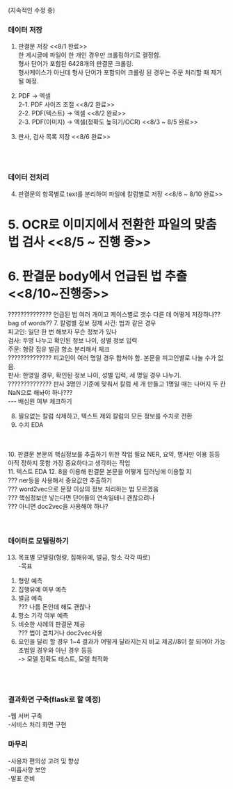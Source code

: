 (지속적인 수정 중)

### 데이터 저장

1. 판결문 저장   <<8/1 완료>> <br>
한 게시글에 파일이 한 개인 경우만 크롤링하기로 결정함. <br>
형사 단어가 포함된 6428개의 판결문 크롤링. <br>
형사케이스가 아닌데 형사 단어가 포함되어 크롤링 된 경우는 주문 처리할 때 제거될 예정. <br>

2. PDF -> 엑셀 <br>
2-1. PDF 사이즈 조절 <<8/2 완료>> <br>
2-2. PDF(텍스트) -> 엑셀 <<8/2 완료>> <br>
2-3. PDF(이미지) -> 엑셀(정확도 높히기/OCR) <<8/3 ~ 8/5 완료>> <br>
3. 판사, 검사 목록 저장 <<8/6 완료>> <br>

<br>
<br>

### 데이터 전처리 

4. 판결문의 항목별로 text를 분리하여 파일에 칼럼별로 저장 <<8/6 ~ 8/10 완료>>
# 5. OCR로 이미지에서 전환한 파일의 맞춤법 검사 <<8/5 ~ 진행 중>> <br>
# 6. 판결문 body에서 언급된 법 추출 <<8/10~진행중>> <br>
?????????????? 언급된 법 여러 개이고 케이스별로 갯수 다른 데 어떻게 저장하나??bag of words??
7. 칼럼별 정보 정제
사건: 법과 같은 경우 <br>
피고인: 일단 한 번 해보자 무슨 정보가 있나 <br>
검사: 두명 나누고 확인된 정보 나이, 성별 정보 입력 <br>
주문: 형량 집유 벌금 항소 분리해서 체크 <br>
?????????????? 피고인이 여러 명일 경우 합쳐야 함. 본문을 피고인별로 나눌 수가 없음. <br>
판사: 한명일 경우, 확인된 정보 나이, 성별 입력, 세 명일 경우 나누기. <br>
?????????????? 판사 3명인 기준에 맞춰서 칼럼 세 개 만들고 1명일 때는 나머지 두 칸 NaN으로 해놔야 하나??? <br>
--- 배심원 여부 체크하기 <br>

8. 필요없는 칼럼 삭제하고, 텍스트 제외 칼럼의 모든 정보를 수치로 전환
9. 수치 EDA
<br>
<br>
10. 판결문 본문의 핵심정보를 추출하기 위한 작업 필요
NER, 요약, 명사만 이용 등등 아직 정하지 못함 가장 중요하다고 생각하는 작업 <br>
11. 텍스트 EDA
12. 8을 이용해 판결문 본문을 어떻게 딥러닝에 이용할 지 <br>
??? ner등을 사용해서 중요값만 추출하기 <br>
??? word2vec으로 문장 이상의 정보 처리하는 법 모르겠음 <br>
??? 핵심정보만 넣는다면 단어들의 연속일테니 괜찮으려나 <br>
??? 아니면 doc2vec을 사용해야 하나?  <br>
<br>
<br>

### 데이터로 모델링하기

13. 목표별 모델링(형량, 집해유예, 벌금, 항소 각각 따로) <br>
-목표
1) 형량 예측
2) 집행유예 여부 예측
3) 벌금 예측 <br>
??? 나름 돈인데 해도 괜찮나
4) 항소 기각 여부 예측
5) 비슷한 사례의 판결문 제공 <br>
??? 법이 겹치거나 doc2vec사용
6) 요인을 달리 할 경우 1~4 결과가 어떻게 달라지는지 비교 제공//8이 잘 되어야 가능
초범일 경우와 아닌 경우 등등 <br>
-> 모델 정확도 테스트, 모델 최적화
<br>
<br>

### 결과화면 구축(flask로 할 예정)

-웹 서버 구축 <br>
-서비스 처리 화면 구현

### 마무리

-사용자 편의성 고려 및 향상<br>
-미흡사항 보안<br>
-발표 준비

